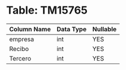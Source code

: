 # Table: TM15765

| Column Name | Data Type | Nullable |
|-------------|-----------|----------|
| empresa | int | YES |
| Recibo | int | YES |
| Tercero | int | YES |
